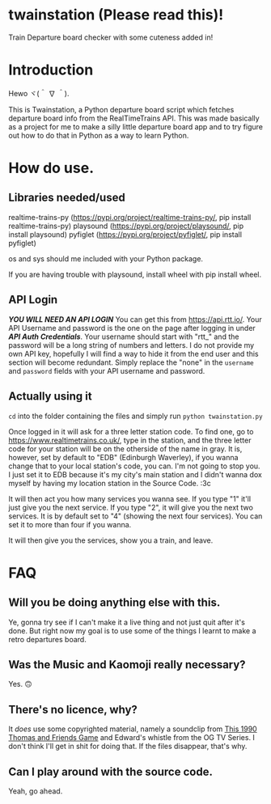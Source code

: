 # twainstation (Please read this)!
Train Departure board checker with some cuteness added in!

# Introduction

Hewo ヾ(＾ ∇ ＾).

This is Twainstation, a Python departure board script which fetches departure board info from the RealTimeTrains API. This was made basically as a project for me to make a silly little departure board app and to try figure out how to do that in Python as a way to learn Python.

# How do use.

## Libraries needed/used

realtime-trains-py (https://pypi.org/project/realtime-trains-py/, pip install realtime-trains-py)
playsound (https://pypi.org/project/playsound/, pip install playsound)
pyfiglet (https://pypi.org/project/pyfiglet/, pip install pyfiglet)

os and sys should me included with your Python package.

If you are having trouble with playsound, install wheel with pip install wheel.

## API Login
***YOU WILL NEED AN API LOGIN***
You can get this from https://api.rtt.io/. Your API Username and password is the one on the page after logging in under ***API Auth Credentials***.
Your username should start with "rtt_" and the password will be a long string of numbers and letters.
I do not provide my own API key, hopefully I will find a way to hide it from the end user and this section will become redundant.
Simply replace the "none" in the ```username``` and ```password``` fields with your API username and password. 

## Actually using it
```cd``` into the folder containing the files and simply run ```python twainstation.py```

Once logged in it will ask for a three letter station code. To find one, go to https://www.realtimetrains.co.uk/, type in the station, and the three letter code for your station will be on the otherside of the name in gray.
It is, however, set by default to "EDB" (Edinburgh Waverley), if you wanna change that to your local station's code, you can. I'm not going to stop you. I just set it to EDB because it's my city's main station and I didn't wanna dox myself by having my location station in the Source Code. :3c

It will then act you how many services you wanna see. If you type "1" it'll just give you the next service. If you type "2", it will give you the next two services. It is by default set to "4" (showing the next four services). You can set it to more than four if you wanna.

It will then give you the services, show you a train, and leave.

# FAQ

## Will you be doing anything else with this.
Ye, gonna try see if I can't make it a live thing and not just quit after it's done. But right now my goal is to use some of the things I learnt to make a retro departures board.
## Was the Music and Kaomoji really necessary?
Yes. 🙃
## There's no licence, why?
It *does* use some copyrighted material, namely a soundclip from [This 1990 Thomas and Friends Game](https://youtu.be/cFEgNGEMA4c) and Edward's whistle from the OG TV Series. I don't think I'll get in shit for doing that. If the files disappear, that's why.
## Can I play around with the source code.
Yeah, go ahead.
